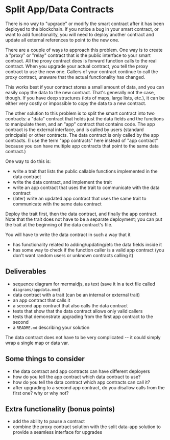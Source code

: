 # Split App/Data Contracts

There is no way to "upgrade" or modify the smart contract after it has
been deployed to the blockchain.  If you notice a bug in your smart
contract, or want to add functionality, you will need to deploy
another contract and update all external references to point to the
new one.

There are a couple of ways to approach this problem.  One way is to
create a "proxy" or "relay" contract that is the public interface to
your smart contract.  All the proxy contract does is forward function
calls to the real contract.  When you upgrade your actual contract,
you tell the proxy contract to use the new one.  Callers of your
contract continue to call the proxy contract, unaware that the actual
functionality has changed.

This works best if your contract stores a small amount of data, and
you can easily copy the data to the new contract.  That's generally
not the case, though.  If you have deep structures (lots of maps,
large lists, etc.), it can be either very costly or impossible to copy
the data to a new contract.

The other solution to this problem is to split the smart contract into
two contracts: a "data" contract that holds just the data fields and
the functions to manipulate them, and an "app" contract that contains
code.  The app contract is the external interface, and is called by
users (standard principals) or other contracts.  The data contract is
only called by the app contracts.  (I use the term "app contracts"
here instead of "app contract" because you can have multiple app
contracts that point to the same data contract.)

One way to do this is:

* write a trait that lists the public callable functions implemented
  in the data contract
* write the data contract, and implement the trait
* write an app contract that uses the trait to communicate with the data contract
* (later) write an updated app contract that uses the same trait to
  communicate with the same data contract

Deploy the trait first, then the data contract, and finally the app
contract.  Note that the trait does not have to be a separate
deployment; you can put the trait at the beginning of the data
contract's file.

You will have to write the data contract in such a way that it

* has functionality related to adding/updating/etc the data fields inside it
* has some way to check if the function caller is a valid app contract
  (you don't want random users or unknown contracts calling it)

## Deliverables

* sequence diagram for mermaidjs, as text (save it in a text file
  called `diagrams/appdata.mmd`)
* data contract with a trait (can be an internal or external trait)
* an app contract that calls it
* a second app contract that also calls the data contract
* tests that show that the data contract allows only valid callers
* tests that demonstrate upgrading from the first app contract to the second
* a `README.md` describing your solution

The data contract does not have to be very complicated -- it could
simply wrap a single map or data var.

## Some things to consider

* the data contract and app contracts can have different deployers
* how do you tell the app contract which data contract to use?
* how do you tell the data contract which app contracts can call it?
* after upgrading to a second app contract, do you disallow calls from
  the first one?  why or why not?

## Extra functionality (bonus points)

* add the ability to pause a contract
* combine the proxy contract solution with the split data-app solution
  to provide a seamless interface for upgrades
